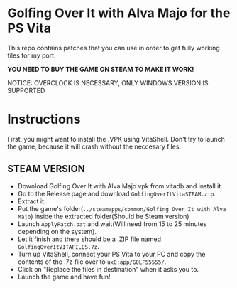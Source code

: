 # Golfing Over It with Alva Majo for the PS Vita
This repo contains patches that you can use in order to get fully working files for my port.

**YOU NEED TO BUY THE GAME ON STEAM TO MAKE IT WORK!**

NOTICE: OVERCLOCK IS NECESSARY, ONLY WINDOWS VERSION IS SUPPORTED

# Instructions
First, you might want to install the .VPK using VitaShell. Don't try to launch the game, because it will crash without the neccesary files.

## STEAM VERSION
- Download Golfing Over It with Alva Majo vpk from vitadb and install it.
- Go to the Release page and download ``GolfingOverItVitaSTEAM.zip``.
- Extract it.
- Put the game's folder(```../steamapps/common/Golfing Over It with Alva Majo```) inside the extracted folder(Should be Steam version)
- Launch ``ApplyPatch.bat`` and wait(Will need from 15 to 25 minutes depending on the system).
- Let it finish and there should be a .ZIP file named ``GolfingOverItVITAFILES.7z``.
- Turn up VitaShell, connect your PS Vita to your PC and copy the contents of the .7z file over to ``ux0:app/GOLF55555/``.
- Click on "Replace the files in destination" when it asks you to.
- Launch the game and have fun!
